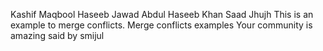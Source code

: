 Kashif Maqbool
Haseeb Jawad
Abdul Haseeb Khan
Saad Jhujh
This is an example to merge conflicts.
Merge conflicts examples 
Your community is amazing said by smijul
